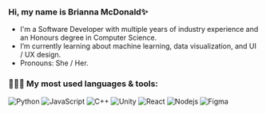 ### Hi, my name is Brianna McDonald✨

- I'm a Software Developer with multiple years of industry experience and an Honours degree in Computer Science.
- I’m currently learning about machine learning, data visualization, and UI / UX design.
- Pronouns: She / Her.

### 👩🏻‍💻 My most used languages & tools:

![Python](https://img.shields.io/badge/-Python-red) ![JavaScript](https://img.shields.io/badge/-JavaScript-orange) ![C++](https://img.shields.io/badge/-C++-yellow) ![Unity](https://img.shields.io/badge/-Unity-brightgreen) ![React](https://img.shields.io/badge/-React-blue) ![Nodejs](https://img.shields.io/badge/-Nodejs-blueviolet) ![Figma](https://img.shields.io/badge/-Figma-ff69b4)



<!--
**briannamcdonald/briannamcdonald** is a ✨ _special_ ✨ repository because its `README.md` (this file) appears on your GitHub profile.

Here are some ideas to get you started:

- 🔭 I’m currently working on ...
- 🌱 I’m currently learning ...
- 👯 I’m looking to collaborate on ...
- 🤔 I’m looking for help with ...
- 💬 Ask me about ...
- 📫 How to reach me: ...
- 😄 Pronouns: ...
- ⚡ Fun fact: ...
-->
